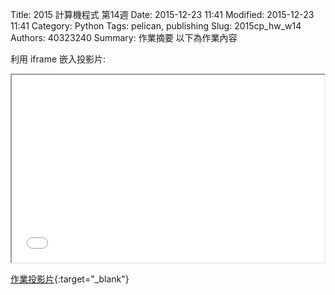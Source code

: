 Title: 2015 計算機程式 第14週
Date: 2015-12-23 11:41
Modified: 2015-12-23 11:41
Category: Python
Tags: pelican, publishing
Slug: 2015cp_hw_w14
Authors: 40323240
Summary: 作業摘要
以下為作業內容

利用 iframe 嵌入投影片:

<iframe src="simplest14.html" width="500" height="300"></iframe>

[作業投影片](simplest14.html){:target="_blank"}

